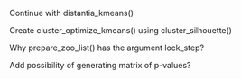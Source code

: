 Continue with distantia_kmeans()

Create cluster_optimize_kmeans() using cluster_silhouette()

Why prepare_zoo_list() has the argument lock_step?

Add possibility of generating matrix of p-values?
